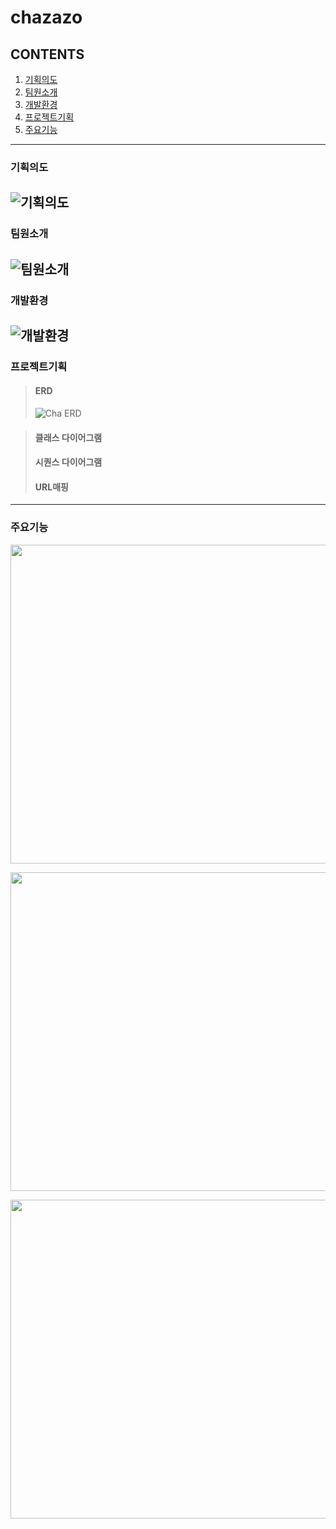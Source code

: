 # chazazo
## CONTENTS
  1. [기획의도](#기획의도)
  2. [팀원소개](#팀원소개)
  3. [개발환경](#개발환경)
  4. [프로젝트기획](#프로젝트기획)
  5. [주요기능](#주요기능)
---
### 기획의도
![기획의도](https://github.com/diget611/Chazazo/assets/115057175/76900a41-4656-44e4-b869-473818cbb27c)
---
### 팀원소개
![팀원소개](https://github.com/diget611/Chazazo/assets/115057175/6af89aaf-d1fd-4032-ab23-775b0743a23d)
---
### 개발환경
![개발환경](https://github.com/diget611/Chazazo/assets/115057175/01125196-c129-4870-8046-02f7f98b4d06)
---
### 프로젝트기획
> #### ERD
> ![Cha ERD](https://github.com/diget611/Chazazo/assets/115057175/cfef3b7c-b0f7-4cae-bd2d-c6bdf66e85cc)

> #### 클래스 다이어그램
> #### 시퀀스 다이어그램
> #### URL매핑
---
### 주요기능
<p align="center"><img src="https://github.com/diget611/Chazazo/assets/115057175/a0124f4b-aa11-4c27-b481-2d19bb35a654" style="width: 510px;"></p>
<p align="center"><img src="https://github.com/diget611/Chazazo/assets/115057175/8e98a630-498c-4173-9d43-a99d3ddf011a" style="width: 510px;"></p>
<p align="center"><img src="https://github.com/diget611/Chazazo/assets/115057175/478b5c7e-4cf7-4dfc-9b65-285d02c8019e" style="width: 510px;"></p>
